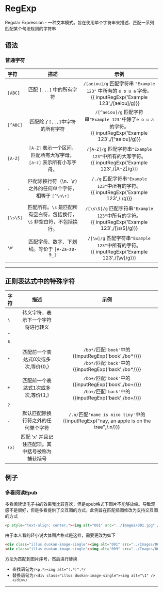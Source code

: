 # RegExp

Regular Expression - 一种文本模式。旨在使用单个字符串来描述、匹配一系列匹配某个句法规则的字符串
<br>

## 语法

### 普通字符

|字符|描述|示例|
|:-------|:-------:|:-------:|
|`[ABC]`|匹配 `[...]` 中的所有字符| `/[aeiou]/g` 匹配字符串 `"Example 123"` 中所有的 `e o u a` 字母。<br>{{ inputRegExp('Example 123',/[aeiou]/g)}}|
|`[^ABC]`|匹配除了`[...]`中字符的所有字符| `/[^aeiou]/g` 匹配字符串`"Example 123"`中除了`e o u a`的字符。<br>{{ inputRegExp('Example 123',/[^aeiou]/g)}}|
|`[A-Z]`|`[A-Z]` 表示一个区间，匹配所有大写字母，`[a-z]` 表示所有小写字母。| `/[A-Z]/g` 匹配字符串`"Example 123"`中所有的大写字符。<br>{{ inputRegExp('Example 123',/[A-Z]/g)}}|
|`.`|匹配除换行符（\n、\r）之外的任何单个字符，相等于 `[^\n\r]`| `/./g` 匹配字符串`"Example 123"`中所有的字符。<br>{{ inputRegExp('Example 123',/./g)}}|
|`[\s\S]`|匹配所有。`\s` 是匹配所有空白符，包括换行，`\S` 非空白符，不包括换行。| `/[\s\S]/g` 匹配字符串`"Example 123"`中所有的字符。<br>{{ inputRegExp('Example 123',/[\s\S]/g)}}|
|`\w`|匹配字母、数字、下划线。等价于 `[A-Za-z0-9_]`| `/[\w]/g` 匹配字符串`"Example 123"`中所有的字符。<br>{{ inputRegExp('Example 123',/[\w]/g)}}|

---

## 正则表达式中的特殊字符

|字符|描述|示例|
|:-------|:-------:|:-------:|
|`\`|转义字符，表示下一个字符将进行转义| |
|`^`| | |
|`$`| | |
|`*`|匹配前一个表达式0次或多次,等价{0,}|`/bo*/`匹配`'book'`中的{{inputRegExp('book',/bo*/)}}<br>`/bo*/`匹配`'back'`中的{{inputRegExp('back',/bo*/)}}|
|`+`|匹配前一个表达式1次或多次,等价{1,}|`/bo+/`匹配`'book'`中的{{inputRegExp('book',/bo+/)}}<br>`/bo+/`匹配`'back'`中的{{inputRegExp('back',/bo+/)}}|
|`?`| | |
|`.`|默认匹配除换行符之外的任何单个字符|`/.n/`匹配`'name is nico tiny'`中的{{inputRegExp("nay, an apple is on the tree",/.n/)}}|
|`(x)`|匹配 'x' 并且记住匹配项。其中括号被称为捕获括号| |

## 例子

### 多看阅读Epub

多看阅读读电子书的效果我比较喜欢，但是epub格式下图片不能够放缩。导致观感不是很好，但是多看提供了交互图的方式。此例旨在匹配插图修改为支持交互图的方式

```html
<p style="text-align: center;"><img alt="001" src="../Images/001.jpg" /><br /></p>
```

由于本人看的轻小说大体图片格式是这样，需要更改为如下

```html
<div class="illus duokan-image-single"><img alt="001" src="../Images/001.jpg" /></div>
<div class="illus duokan-image-single"><img alt="009" src="../Images/009.jpg" /></div>
```

方法为匹配到图片序号，然后进行替换

* 查找语句为`/<p.*><img alt="(.*)".*/`
* 替换语句为`/<div class="illus duokan-image-single"><img alt="\1" /></div>/`

---

